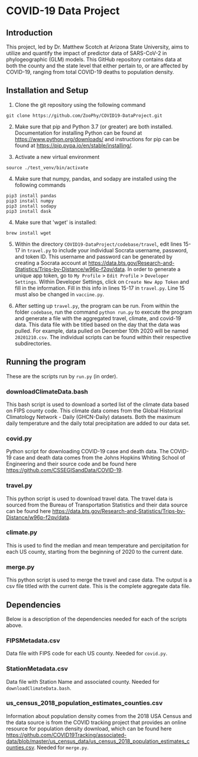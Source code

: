 # COVID-19 Data Project

## Introduction

This project, led by Dr. Matthew Scotch at Arizona State University, aims to utilize and quantify the impact of predictor data of SARS-CoV-2 in phylogeographic (GLM) models. This GitHub repository contains data at both the county and the state level that either pertain to, or are affected by COVID-19, ranging from total COVID-19 deaths to population density.  

## Installation and Setup

1. Clone the git repository using the following command
```
git clone https://github.com/ZooPhy/COVID19-DataProject.git
```

2. Make sure that pip and Python 3.7 (or greater) are both installed. Documentation for installing Python can be found at https://www.python.org/downloads/ and instructions for pip can be found at https://pip.pypa.io/en/stable/installing/.

3. Activate a new virtual environment
```
source ./test_venv/bin/activate
```

4. Make sure that numpy, pandas, and sodapy are installed using the following commands
```
pip3 install pandas
pip3 install numpy
pip3 install sodapy
pip3 install dask
```
4. Make sure that 'wget' is installed:
```
brew install wget
```
5. Within the directory `COVID19-DataProject/codebase/travel`, edit lines 15-17 in `travel.py` to include your individual Socrata username, password, and token ID. This username and password can be generated by creating a Socrata account at https://data.bts.gov/Research-and-Statistics/Trips-by-Distance/w96p-f2qv/data. In order to generate a unique app token, go to `My Profile` > `Edit Profile` > `Developer Settings`. Within Developer Settings, click on `Create New App Token` and fill in the information. Fill in this info in lines 15-17 in `travel.py`. Line 15 must also be changed in `vaccine.py`.

6. After setting up `travel.py`, the program can be run. From within the folder `codebase`, run the command `python run.py` to execute the program and generate a file with the aggregated travel, climate, and covid-19 data. This data file with be titled based on the day that the data was pulled. For example, data pulled on December 10th 2020 will be named `20201210.csv`. The individual scripts can be found within their respective subdirectories.

## Running the program

These are the scripts run by `run.py` (in order).

### downloadClimateData.bash 
This bash script is used to download a sorted list of the climate data based on FIPS county code. This climate data comes from the Global Historical Climatology Network - Daily (GHCN-Daily) datasets. Both the maximum daily temperature and the daily total precipitation are added to our data set.

### covid.py
Python script for downloading COVID-19 case and death data. The COVID-19 case and death data comes from the Johns Hopkins Whiting School of Engineering and their source code and be found here https://github.com/CSSEGISandData/COVID-19.

### travel.py
This python script is used to download travel data. The travel data is sourced from the Bureau of Transportation Statistics and their data source can be found here https://data.bts.gov/Research-and-Statistics/Trips-by-Distance/w96p-f2qv/data. 

### climate.py
This is used to find the median and mean temperature and percipitation for each US county, starting from the beginning of 2020 to the current date.

### merge.py
This python script is used to merge the travel and case data. The output is a csv file titled with the current date. This is the complete aggregate data file.

## Dependencies
Below is a description of the dependencies needed for each of the scripts above.

### FIPSMetadata.csv
Data file with FIPS code for each US county. Needed for `covid.py`.

### StationMetadata.csv
Data file with Station Name and associated county. Needed for `downloadClimateData.bash`.

### us_census_2018_population_estimates_counties.csv
Information about population density comes from the 2018 USA Census and the data source is from the COVID tracking project that provides an online resource for population density download, which can be found here https://github.com/COVID19Tracking/associated-data/blob/master/us_census_data/us_census_2018_population_estimates_counties.csv. Needed for `merge.py`.

